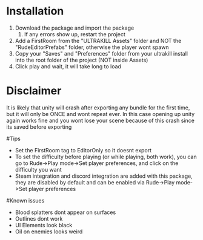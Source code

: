 # Installation
1. Download the package and import the package
	1. If any errors show up, restart the project
2. Add a FirstRoom from the "ULTRAKILL Assets" folder and NOT the "RudeEditorPrefabs" folder, otherwise the player wont spawn
3. Copy your "Saves" and "Preferences" folder from your ultrakill install into the root folder of the project (NOT inside Assets)
3. Click play and wait, it will take long to load

# Disclaimer
It is likely that unity will crash after exporting any bundle for the first time, but it will only be ONCE and wont repeat ever. In this case opening up unity again works fine and you wont lose your scene because of this crash since its saved before exporting 

#Tips
* Set the FirstRoom tag to EditorOnly so it doesnt export
* To set the difficulty before playing (or while playing, both work), you can go to Rude->Play mode->Set player preferences, and click on the difficulty you want
* Steam integration and discord integration are added with this package, they are disabled by default and can be enabled via Rude->Play mode->Set player preferences

#Known issues
* Blood splatters dont appear on surfaces
* Outlines dont work
* UI Elements look black
* Oil on enemies looks weird